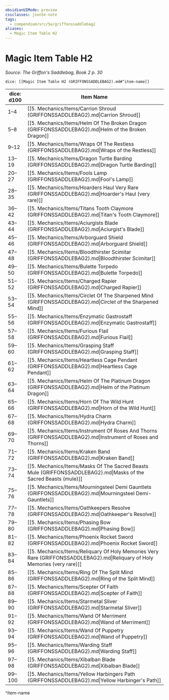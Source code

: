 ```yaml
---
obsidianUIMode: preview
cssclasses: json5e-note
tags:
  - compendium/src/5e/griffonssaddlebag2
aliases:
  - Magic Item Table H2
---
```

# Magic Item Table H2
*Source: The Griffon's Saddlebag, Book 2 p. 30* 

`dice: [[Magic Item Table H2 (GRIFFONSSADDLEBAG2).md#^item-name]]`

| dice: d100 | Item Name |
|------------|-----------|
| 1–4 | [[5. Mechanics/Items/Carrion Shroud (GRIFFONSSADDLEBAG2).md\|Carrion Shroud]] |
| 5–8 | [[5. Mechanics/Items/Helm Of The Broken Dragon (GRIFFONSSADDLEBAG2).md\|Helm of the Broken Dragon]] |
| 9–12 | [[5. Mechanics/Items/Wraps Of The Restless (GRIFFONSSADDLEBAG2).md\|Wraps of the Restless]] |
| 13–19 | [[5. Mechanics/Items/Dragon Turtle Barding (GRIFFONSSADDLEBAG2).md\|Dragon Turtle Barding]] |
| 20–27 | [[5. Mechanics/Items/Fools Lamp (GRIFFONSSADDLEBAG2).md\|Fool's Lamp]] |
| 28–35 | [[5. Mechanics/Items/Hoarders Haul Very Rare (GRIFFONSSADDLEBAG2).md\|Hoarder's Haul (very rare)]] |
| 36–42 | [[5. Mechanics/Items/Titans Tooth Claymore (GRIFFONSSADDLEBAG2).md\|Titan's Tooth Claymore]] |
| 43–44 | [[5. Mechanics/Items/Aciurgists Blade (GRIFFONSSADDLEBAG2).md\|Aciurgist's Blade]] |
| 45–46 | [[5. Mechanics/Items/Arborguard Shield (GRIFFONSSADDLEBAG2).md\|Arborguard Shield]] |
| 47–48 | [[5. Mechanics/Items/Bloodthirster Scimitar (GRIFFONSSADDLEBAG2).md\|Bloodthirster Scimitar]] |
| 49–50 | [[5. Mechanics/Items/Bulette Torpedo (GRIFFONSSADDLEBAG2).md\|Bulette Torpedo]] |
| 51–52 | [[5. Mechanics/Items/Charged Rapier (GRIFFONSSADDLEBAG2).md\|Charged Rapier]] |
| 53–54 | [[5. Mechanics/Items/Circlet Of The Sharpened Mind (GRIFFONSSADDLEBAG2).md\|Circlet of the Sharpened Mind]] |
| 55–56 | [[5. Mechanics/Items/Enzymatic Gastrostaff (GRIFFONSSADDLEBAG2).md\|Enzymatic Gastrostaff]] |
| 57–58 | [[5. Mechanics/Items/Furious Flail (GRIFFONSSADDLEBAG2).md\|Furious Flail]] |
| 59–60 | [[5. Mechanics/Items/Grasping Staff (GRIFFONSSADDLEBAG2).md\|Grasping Staff]] |
| 61–62 | [[5. Mechanics/Items/Heartless Cage Pendant (GRIFFONSSADDLEBAG2).md\|Heartless Cage Pendant]] |
| 63–64 | [[5. Mechanics/Items/Helm Of The Platinum Dragon (GRIFFONSSADDLEBAG2).md\|Helm of the Platinum Dragon]] |
| 65–66 | [[5. Mechanics/Items/Horn Of The Wild Hunt (GRIFFONSSADDLEBAG2).md\|Horn of the Wild Hunt]] |
| 67–68 | [[5. Mechanics/Items/Hydra Charm (GRIFFONSSADDLEBAG2).md\|Hydra Charm]] |
| 69–70 | [[5. Mechanics/Items/Instrument Of Roses And Thorns (GRIFFONSSADDLEBAG2).md\|Instrument of Roses and Thorns]] |
| 71–72 | [[5. Mechanics/Items/Kraken Band (GRIFFONSSADDLEBAG2).md\|Kraken Band]] |
| 73–74 | [[5. Mechanics/Items/Masks Of The Sacred Beasts Mule (GRIFFONSSADDLEBAG2).md\|Masks of the Sacred Beasts (mule)]] |
| 75–76 | [[5. Mechanics/Items/Mourningsteel Demi Gauntlets (GRIFFONSSADDLEBAG2).md\|Mourningsteel Demi-Gauntlets]] |
| 77–78 | [[5. Mechanics/Items/Oathkeepers Resolve (GRIFFONSSADDLEBAG2).md\|Oathkeeper's Resolve]] |
| 79–80 | [[5. Mechanics/Items/Phasing Bow (GRIFFONSSADDLEBAG2).md\|Phasing Bow]] |
| 81–82 | [[5. Mechanics/Items/Phoenix Rocket Sword (GRIFFONSSADDLEBAG2).md\|Phoenix Rocket Sword]] |
| 83–84 | [[5. Mechanics/Items/Reliquary Of Holy Memories Very Rare (GRIFFONSSADDLEBAG2).md\|Reliquary of Holy Memories (very rare)]] |
| 85–86 | [[5. Mechanics/Items/Ring Of The Split Mind (GRIFFONSSADDLEBAG2).md\|Ring of the Split Mind]] |
| 87–88 | [[5. Mechanics/Items/Scepter Of Faith (GRIFFONSSADDLEBAG2).md\|Scepter of Faith]] |
| 89–90 | [[5. Mechanics/Items/Starmetal Sliver (GRIFFONSSADDLEBAG2).md\|Starmetal Sliver]] |
| 91–92 | [[5. Mechanics/Items/Wand Of Merriment (GRIFFONSSADDLEBAG2).md\|Wand of Merriment]] |
| 93–94 | [[5. Mechanics/Items/Wand Of Puppetry (GRIFFONSSADDLEBAG2).md\|Wand of Puppetry]] |
| 95–96 | [[5. Mechanics/Items/Warding Staff (GRIFFONSSADDLEBAG2).md\|Warding Staff]] |
| 97–98 | [[5. Mechanics/Items/Xibalban Blade (GRIFFONSSADDLEBAG2).md\|Xibalban Blade]] |
| 99–100 | [[5. Mechanics/Items/Yellow Harbingers Path (GRIFFONSSADDLEBAG2).md\|Yellow Harbinger's Path]] |
^item-name
